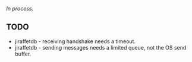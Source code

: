 *In process.*

## TODO

* jiraffetdb - receiving handshake needs a timeout.
* jiraffetdb - sending messages needs a limited queue, not the OS send buffer.


